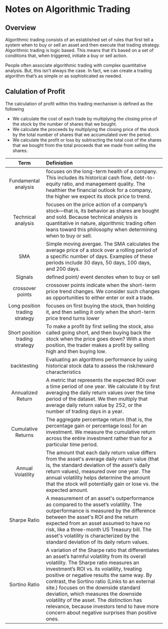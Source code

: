 # Notes on Algorithmic Trading 
## Overview 
Algorithmic trading consists of an established set of rules that first tell a system when to buy or sell an asset and then execute that trading strategy. Algorithmic trading is logic based. This means that it’s based on a set of conditions that, when triggered, initiate a buy or sell action.

People often associate algorithmic trading with complex quantitative analysis. But, this isn’t always the case. In fact, we can create a trading algorithm that’s as simple or as sophisticated as needed.


## Calulation of Profit 
The calculation of profit within this trading mechanism is defined as the following
* We calculate the cost of each trade by multiplying the closing price of the stock by the number of shares that we bought. 
* We calculate the proceeds by multiplying the closing price of the stock by the total number of shares that we accumulated over the period. 
* We calculate the profit or loss by subtracting the total cost of the shares that we bought from the total proceeds that we made from selling the shares.

| Term | Definistion|   
|:--: | :---- |
| Fundamental analysis | focuses on the long-term health of a company. This includes its historical cash flow, debt-to-equity ratio, and management quality. The healthier the financial outlook for a company, the higher we expect its stock price to trend.|
|Technical analysis| focuses on the price action of a company’s stock—that is, its behavior as shares are bought and sold. Because technical analysis is quantitative in nature, algorithmic trading often leans toward this philosophy when determining when to buy or sell.|
| SMA | Simple moving avergae.  The SMA calculates the average price of a stock over a rolling period of a specific number of days. Examples of these periods include 30 days, 50 days, 100 days, and 200 days.
| Signals | defined point/ event denotes when to buy or sell | 
|crossover points| crossover points indicate when the short-term price trend changes. We consider such changes as opportunities to either enter or exit a trade.|
|Long position trading strategy| focuses on first buying the stock, then holding it, and then selling it only when the short-term price trend turns lower |
|Short position trading strategy| To make a profit by first selling the stock, also called going short, and then buying back the stock when the price goes down? With a short position, the trader makes a profit by selling high and then buying low. |
|backtesting| Evaluating an algorithms performance by using historical stock data to assess the risk/reward characteristics | 
|Annualized Return | A metric that represents the expected ROI over a time period of one year. We calculate it by first averaging the daily return values over the time period of the dataset. We then multiply that average daily return value by 252, or the number of trading days in a year.| 
|Cumulative Returns|  The aggregate percentage return (that is, the percentage gain or percentage loss) for an investment. We measure the cumulative return across the entire investment rather than for a particular time period.| 
| Annual Volatility | The amount that each daily return value differs from the asset's average daily return value (that is, the standard deviation of the asset’s daily return values), measured over one year. The annual volatility helps determine the amount that the stock will potentially gain or lose vs. the expected amount.| 
|Sharpe Ratio| A measurement of an asset's outperformance as compared to the asset’s volatility. The outperformance is measured by the difference between the asset's ROI and the return expected from an asset assumed to have no risk, like a three-month US Treasury bill. The asset's volatility is characterized by the standard deviation of its daily return values.|
|Sortino Ratio | A variation of the Sharpe ratio that differentiates an asset’s harmful volatility from its overall volatility. The Sharpe ratio measures an investment’s ROI vs. its volatility, treating positive or negative results the same way. By contrast, the Sortino ratio (Links to an external site.) focuses on the downside standard deviation, which measures the downside volatility of the asset. The distinction has relevance, because investors tend to have more concern about negative surprises than positive ones.| 

